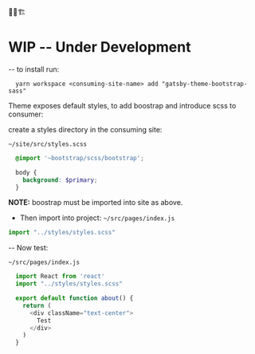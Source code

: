 🚨🚧🏗
# WIP -- Under Development

-- to install run:

```shell
  yarn workspace <consuming-site-name> add "gatsby-theme-bootstrap-sass"
```

Theme exposes default styles, to add boostrap and introduce scss to consumer:

create a styles directory in the consuming site:

`~/site/src/styles.scss`

```scss
  @import '~bootstrap/scss/bootstrap';

  body {
    background: $primary;
  }
```
**NOTE:** boostrap must be imported into site as above.

- Then import into project:
`~/src/pages/index.js`
```js
import "../styles/styles.scss"
```

-- Now test:

`~/src/pages/index.js`
```js
  import React from 'react'
  import "../styles/styles.scss"

  export default function about() {
    return (
      <div className="text-center">
        Test
      </div>
    )
  }
```
